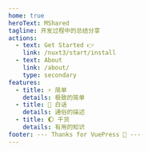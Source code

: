 ```yaml
---
home: true
heroText: MShared
tagline: 开发过程中的总结分享
actions:
  - text: Get Started 👉
    link: /nuxt3/start/install
  - text: About
    link: /about/
    type: secondary
features:
  - title: ⚡ 简单
    details: 极致的简单
  - title: 🎪 白话
    details: 通俗的描述
  - title: 🌔 干货
    details: 有用的知识
footer: --- Thanks for VuePress 🤗 ---
---
```

